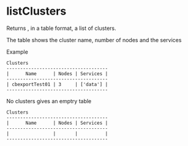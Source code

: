 #  listClusters 
Returns , in a table format, a list of clusters.  

The table shows the cluster name, number of nodes and the services

Example
```
Clusters
-------------------------------------
|      Name      | Nodes | Services |
-------------------------------------
| cbexportTest01 | 3     | ['data'] |
-------------------------------------
```

No clusters gives an emptry table
```
Clusters
-------------------------------------
|      Name      | Nodes | Services |
-------------------------------------
|                |       |          |
-------------------------------------
```
